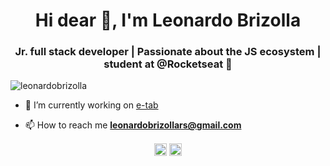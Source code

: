 <h1 align="center">Hi dear 👋, I'm Leonardo Brizolla</h1>
<h3 align="center">Jr. full stack developer | Passionate about the JS ecosystem | student at @Rocketseat 🚀</h3>
<p align="left"> <img src="https://komarev.com/ghpvc/?username=leonardobrizolla" alt="leonardobrizolla" /> </p>

- 🔭 I’m currently working on [e-tab](https://e-tab.com.br)

<!-- - 👨‍💻 All of my projects are available at [name](https://name.net.br) -->

- 📫 How to reach me **leonardobrizollars@gmail.com**

<p align="center">
<a href="https://linkedin.com/in/leonardo-brizolla" target="blank"><img align="center" src="https://cdn.jsdelivr.net/npm/simple-icons@3.0.1/icons/linkedin.svg" alt="leonardobrizolla" height="20" width="20" /></a>
<a href="https://instagram.com/leobrizolla55" target="blank"><img align="center" src="https://cdn.jsdelivr.net/npm/simple-icons@3.0.1/icons/instagram.svg" alt="leonardobrizolla" height="20" width="20" /></a>
</p>

<!--
**LeonardoBrizolla/LeonardoBrizolla** is a ✨ _special_ ✨ repository because its `README.md` (this file) appears on your GitHub profile.

Here are some ideas to get you started:

- 🔭 I’m currently working on ...
- 🌱 I’m currently learning ...
- 👯 I’m looking to collaborate on ...
- 🤔 I’m looking for help with ...
- 💬 Ask me about ...
- 📫 How to reach me: ...
- 😄 Pronouns: ...
- ⚡ Fun fact: ...
-->
